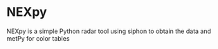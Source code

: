 # NEXpy
NEXpy is a simple Python radar tool using siphon to obtain the data and metPy for color tables
